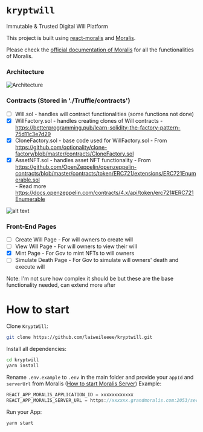 # `kryptwill`

Immutable & Trusted Digital Will Platform

This project is built using [react-moralis](https://github.com/MoralisWeb3/react-moralis) and [Moralis](https://moralis.io?utm_source=github&utm_medium=readme&utm_campaign=ethereum-boilerplate). 

Please check the [official documentation of Moralis](https://docs.moralis.io/#user) for all the functionalities of Moralis.

### Architecture
![Architecture](https://drive.google.com/file/d/1nUNhnY6qCiCGO8-2LJ2ZwDLH5Yl7Qh51/view?usp=sharing)

### Contracts (Stored in './Truffle/contracts')
- [ ] Will.sol - handles will contract functionalities (some functions not done)
- [x] WillFactory.sol - handles creating clones of Will contracts
      - https://betterprogramming.pub/learn-solidity-the-factory-pattern-75d11c3e7d29
- [x] CloneFactory.sol - base code used for WillFactory.sol
      - From https://github.com/optionality/clone-factory/blob/master/contracts/CloneFactory.sol
- [x] AssetNFT.sol - handles asset NFT functionality
      - From https://github.com/OpenZeppelin/openzeppelin-contracts/blob/master/contracts/token/ERC721/extensions/ERC721Enumerable.sol   
      - Read more https://docs.openzeppelin.com/contracts/4.x/api/token/erc721#ERC721Enumerable

![alt text](https://drive.google.com/file/d/1nPXlVVEV9njTGsBvykaaXMRZv2nPnnyT/view?usp=sharing)

### Front-End Pages
- [ ] Create Will Page - For will owners to create will
- [ ] View Will Page - For will owners to view their will
- [x] Mint Page - For Gov to mint NFTs to will owners
- [ ] Simulate Death Page - For Gov to simulate will owners' death and execute will

Note: I'm not sure how complex it should be but these are the base functionality needed, can extend more after 

# How to start

Clone `KryptWill`:

```sh
git clone https://github.com/laiweileeee/kryptwill.git
```

Install all dependencies:

```sh
cd kryptwill
yarn install
```

Rename `.env.example` to `.env` in the main folder and provide your `appId` and `serverUrl` from Moralis ([How to start Moralis Server](https://docs.moralis.io/moralis-server/getting-started/create-a-moralis-server))
Example:

```jsx
REACT_APP_MORALIS_APPLICATION_ID = xxxxxxxxxxxx
REACT_APP_MORALIS_SERVER_URL = https://xxxxxx.grandmoralis.com:2053/server
```

Run your App:

```sh
yarn start
```

